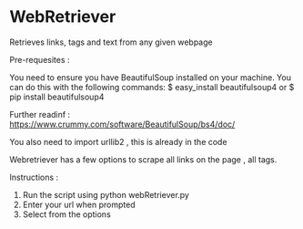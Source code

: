 # WebRetriever
Retrieves links, tags and text from any given webpage

Pre-requesites :

You need to ensure you have BeautifulSoup installed on your machine. You can do this with the following commands:
$ easy_install beautifulsoup4
or
$ pip install beautifulsoup4

Further readinf : https://www.crummy.com/software/BeautifulSoup/bs4/doc/

You also need to import urllib2 , this is already in the code

Webretriever has a few options to scrape all links on the page , all <a> tags.
 
 Instructions :
 1. Run the script using python webRetriever.py
 2. Enter your url when prompted
 3. Select from the options

